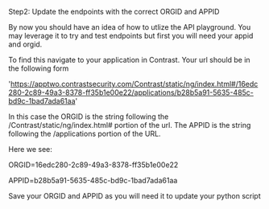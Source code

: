 
Step2: Update the endpoints with the correct ORGID and APPID 

By now you should have an idea of how to utlize the API playground. You may leverage it to try and test endpoints but first you will need your appid and orgid.

To find this navigate to your application in Contrast. Your url should be in the following form

'https://apptwo.contrastsecurity.com/Contrast/static/ng/index.html#/16edc280-2c89-49a3-8378-ff35b1e00e22/applications/b28b5a91-5635-485c-bd9c-1bad7ada61aa'

In this case the ORGID is the string following the /Contrast/static/ng/index.html# portion of the url. The APPID is the string following the /applications portion of the URL.

Here we see:

ORGID=16edc280-2c89-49a3-8378-ff35b1e00e22

APPID=b28b5a91-5635-485c-bd9c-1bad7ada61aa

Save your ORGID and APPID as you will need it to update your python script
